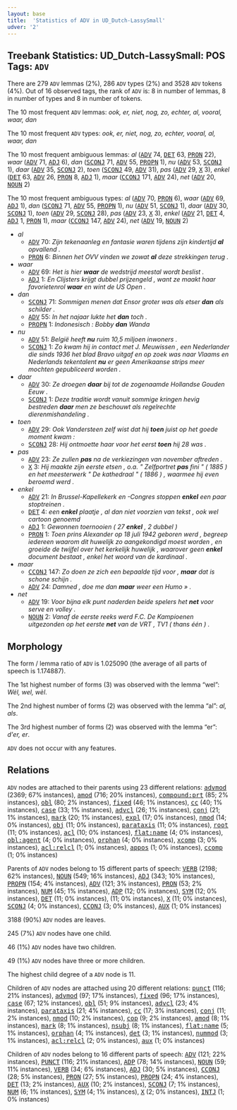 ```yaml
---
layout: base
title:  'Statistics of ADV in UD_Dutch-LassySmall'
udver: '2'
---
```


## Treebank Statistics: UD_Dutch-LassySmall: POS Tags: `ADV`

There are 279 `ADV` lemmas (2%), 286 `ADV` types (2%) and 3528 `ADV` tokens (4%).
Out of 16 observed tags, the rank of `ADV` is: 8 in number of lemmas, 8 in number of types and 8 in number of tokens.

The 10 most frequent `ADV` lemmas: <em>ook, er, niet, nog, zo, echter, al, vooral, waar, dan</em>

The 10 most frequent `ADV` types:  <em>ook, er, niet, nog, zo, echter, vooral, al, waar, dan</em>

The 10 most frequent ambiguous lemmas: <em>al</em> (<tt><a href="nl_lassysmall-pos-ADV.html">ADV</a></tt> 74, <tt><a href="nl_lassysmall-pos-DET.html">DET</a></tt> 63, <tt><a href="nl_lassysmall-pos-PRON.html">PRON</a></tt> 22), <em>waar</em> (<tt><a href="nl_lassysmall-pos-ADV.html">ADV</a></tt> 71, <tt><a href="nl_lassysmall-pos-ADJ.html">ADJ</a></tt> 6), <em>dan</em> (<tt><a href="nl_lassysmall-pos-SCONJ.html">SCONJ</a></tt> 71, <tt><a href="nl_lassysmall-pos-ADV.html">ADV</a></tt> 55, <tt><a href="nl_lassysmall-pos-PROPN.html">PROPN</a></tt> 1), <em>nu</em> (<tt><a href="nl_lassysmall-pos-ADV.html">ADV</a></tt> 53, <tt><a href="nl_lassysmall-pos-SCONJ.html">SCONJ</a></tt> 1), <em>daar</em> (<tt><a href="nl_lassysmall-pos-ADV.html">ADV</a></tt> 35, <tt><a href="nl_lassysmall-pos-SCONJ.html">SCONJ</a></tt> 2), <em>toen</em> (<tt><a href="nl_lassysmall-pos-SCONJ.html">SCONJ</a></tt> 49, <tt><a href="nl_lassysmall-pos-ADV.html">ADV</a></tt> 31), <em>pas</em> (<tt><a href="nl_lassysmall-pos-ADV.html">ADV</a></tt> 29, <tt><a href="nl_lassysmall-pos-X.html">X</a></tt> 3), <em>enkel</em> (<tt><a href="nl_lassysmall-pos-DET.html">DET</a></tt> 63, <tt><a href="nl_lassysmall-pos-ADV.html">ADV</a></tt> 26, <tt><a href="nl_lassysmall-pos-PRON.html">PRON</a></tt> 8, <tt><a href="nl_lassysmall-pos-ADJ.html">ADJ</a></tt> 1), <em>maar</em> (<tt><a href="nl_lassysmall-pos-CCONJ.html">CCONJ</a></tt> 171, <tt><a href="nl_lassysmall-pos-ADV.html">ADV</a></tt> 24), <em>net</em> (<tt><a href="nl_lassysmall-pos-ADV.html">ADV</a></tt> 20, <tt><a href="nl_lassysmall-pos-NOUN.html">NOUN</a></tt> 2)

The 10 most frequent ambiguous types:  <em>al</em> (<tt><a href="nl_lassysmall-pos-ADV.html">ADV</a></tt> 70, <tt><a href="nl_lassysmall-pos-PRON.html">PRON</a></tt> 6), <em>waar</em> (<tt><a href="nl_lassysmall-pos-ADV.html">ADV</a></tt> 69, <tt><a href="nl_lassysmall-pos-ADJ.html">ADJ</a></tt> 1), <em>dan</em> (<tt><a href="nl_lassysmall-pos-SCONJ.html">SCONJ</a></tt> 71, <tt><a href="nl_lassysmall-pos-ADV.html">ADV</a></tt> 55, <tt><a href="nl_lassysmall-pos-PROPN.html">PROPN</a></tt> 1), <em>nu</em> (<tt><a href="nl_lassysmall-pos-ADV.html">ADV</a></tt> 51, <tt><a href="nl_lassysmall-pos-SCONJ.html">SCONJ</a></tt> 1), <em>daar</em> (<tt><a href="nl_lassysmall-pos-ADV.html">ADV</a></tt> 30, <tt><a href="nl_lassysmall-pos-SCONJ.html">SCONJ</a></tt> 1), <em>toen</em> (<tt><a href="nl_lassysmall-pos-ADV.html">ADV</a></tt> 29, <tt><a href="nl_lassysmall-pos-SCONJ.html">SCONJ</a></tt> 28), <em>pas</em> (<tt><a href="nl_lassysmall-pos-ADV.html">ADV</a></tt> 23, <tt><a href="nl_lassysmall-pos-X.html">X</a></tt> 3), <em>enkel</em> (<tt><a href="nl_lassysmall-pos-ADV.html">ADV</a></tt> 21, <tt><a href="nl_lassysmall-pos-DET.html">DET</a></tt> 4, <tt><a href="nl_lassysmall-pos-ADJ.html">ADJ</a></tt> 1, <tt><a href="nl_lassysmall-pos-PRON.html">PRON</a></tt> 1), <em>maar</em> (<tt><a href="nl_lassysmall-pos-CCONJ.html">CCONJ</a></tt> 147, <tt><a href="nl_lassysmall-pos-ADV.html">ADV</a></tt> 24), <em>net</em> (<tt><a href="nl_lassysmall-pos-ADV.html">ADV</a></tt> 19, <tt><a href="nl_lassysmall-pos-NOUN.html">NOUN</a></tt> 2)


* <em>al</em>
  * <tt><a href="nl_lassysmall-pos-ADV.html">ADV</a></tt> 70: <em>Zijn tekenaanleg en fantasie waren tijdens zijn kindertijd <b>al</b> opvallend .</em>
  * <tt><a href="nl_lassysmall-pos-PRON.html">PRON</a></tt> 6: <em>Binnen het OVV vinden we zowat <b>al</b> deze strekkingen terug .</em>
* <em>waar</em>
  * <tt><a href="nl_lassysmall-pos-ADV.html">ADV</a></tt> 69: <em>Het is hier <b>waar</b> de wedstrijd meestal wordt beslist .</em>
  * <tt><a href="nl_lassysmall-pos-ADJ.html">ADJ</a></tt> 1: <em>En Clijsters krijgt dubbel prijzengeld , want ze maakt haar favorietenrol <b>waar</b> en wint de US Open .</em>
* <em>dan</em>
  * <tt><a href="nl_lassysmall-pos-SCONJ.html">SCONJ</a></tt> 71: <em>Sommigen menen dat Ensor groter was als etser <b>dan</b> als schilder .</em>
  * <tt><a href="nl_lassysmall-pos-ADV.html">ADV</a></tt> 55: <em>In het najaar lukte het <b>dan</b> toch .</em>
  * <tt><a href="nl_lassysmall-pos-PROPN.html">PROPN</a></tt> 1: <em>Indonesisch : Bobby <b>dan</b> Wanda</em>
* <em>nu</em>
  * <tt><a href="nl_lassysmall-pos-ADV.html">ADV</a></tt> 51: <em>België heeft <b>nu</b> ruim 10,5 miljoen inwoners .</em>
  * <tt><a href="nl_lassysmall-pos-SCONJ.html">SCONJ</a></tt> 1: <em>Zo kwam hij in contact met J. Meuwissen , een Nederlander die sinds 1936 het blad Bravo uitgaf en op zoek was naar Vlaams en Nederlands tekentalent <b>nu</b> er geen Amerikaanse strips meer mochten gepubliceerd worden .</em>
* <em>daar</em>
  * <tt><a href="nl_lassysmall-pos-ADV.html">ADV</a></tt> 30: <em>Ze droegen <b>daar</b> bij tot de zogenaamde Hollandse Gouden Eeuw .</em>
  * <tt><a href="nl_lassysmall-pos-SCONJ.html">SCONJ</a></tt> 1: <em>Deze traditie wordt vanuit sommige kringen hevig bestreden <b>daar</b> men ze beschouwt als regelrechte dierenmishandeling .</em>
* <em>toen</em>
  * <tt><a href="nl_lassysmall-pos-ADV.html">ADV</a></tt> 29: <em>Ook Vandersteen zelf wist dat hij <b>toen</b> juist op het goede moment kwam :</em>
  * <tt><a href="nl_lassysmall-pos-SCONJ.html">SCONJ</a></tt> 28: <em>Hij ontmoette haar voor het eerst <b>toen</b> hij 28 was .</em>
* <em>pas</em>
  * <tt><a href="nl_lassysmall-pos-ADV.html">ADV</a></tt> 23: <em>Ze zullen <b>pas</b> na de verkiezingen van november aftreden .</em>
  * <tt><a href="nl_lassysmall-pos-X.html">X</a></tt> 3: <em>Hij maakte zijn eerste etsen , o.a. " Zelfportret <b>pas</b> fini " ( 1885 ) en het meesterwerk " De kathedraal " ( 1886 ) , waarmee hij even beroemd werd .</em>
* <em>enkel</em>
  * <tt><a href="nl_lassysmall-pos-ADV.html">ADV</a></tt> 21: <em>In Brussel-Kapellekerk en -Congres stoppen <b>enkel</b> een paar stoptreinen .</em>
  * <tt><a href="nl_lassysmall-pos-DET.html">DET</a></tt> 4: <em>een <b>enkel</b> plaatje , al dan niet voorzien van tekst , ook wel cartoon genoemd</em>
  * <tt><a href="nl_lassysmall-pos-ADJ.html">ADJ</a></tt> 1: <em>Gewonnen toernooien ( 27 <b>enkel</b> , 2 dubbel )</em>
  * <tt><a href="nl_lassysmall-pos-PRON.html">PRON</a></tt> 1: <em>Toen prins Alexander op 18 juli 1942 geboren werd , begreep iedereen waarom dit huwelijk zo aangekondigd moest worden , en groeide de twijfel over het kerkelijk huwelijk , waarover geen <b>enkel</b> document bestaat , enkel het woord van de kardinaal .</em>
* <em>maar</em>
  * <tt><a href="nl_lassysmall-pos-CCONJ.html">CCONJ</a></tt> 147: <em>Zo doen ze zich een bepaalde tijd voor , <b>maar</b> dat is schone schijn .</em>
  * <tt><a href="nl_lassysmall-pos-ADV.html">ADV</a></tt> 24: <em>Damned , doe me dan <b>maar</b> weer een Humo » .</em>
* <em>net</em>
  * <tt><a href="nl_lassysmall-pos-ADV.html">ADV</a></tt> 19: <em>Voor bijna elk punt naderden beide spelers het <b>net</b> voor serve en volley .</em>
  * <tt><a href="nl_lassysmall-pos-NOUN.html">NOUN</a></tt> 2: <em>Vanaf de eerste reeks werd F.C. De Kampioenen uitgezonden op het eerste <b>net</b> van de VRT , TV1 ( thans één ) .</em>

## Morphology

The form / lemma ratio of `ADV` is 1.025090 (the average of all parts of speech is 1.174887).

The 1st highest number of forms (3) was observed with the lemma “wel”: <em>Wél, wel, wèl</em>.

The 2nd highest number of forms (2) was observed with the lemma “al”: <em>al, als</em>.

The 3rd highest number of forms (2) was observed with the lemma “er”: <em>d'er, er</em>.

`ADV` does not occur with any features.


## Relations

`ADV` nodes are attached to their parents using 23 different relations: <tt><a href="nl_lassysmall-dep-advmod.html">advmod</a></tt> (2369; 67% instances), <tt><a href="nl_lassysmall-dep-amod.html">amod</a></tt> (716; 20% instances), <tt><a href="nl_lassysmall-dep-compound-prt.html">compound:prt</a></tt> (85; 2% instances), <tt><a href="nl_lassysmall-dep-obl.html">obl</a></tt> (80; 2% instances), <tt><a href="nl_lassysmall-dep-fixed.html">fixed</a></tt> (46; 1% instances), <tt><a href="nl_lassysmall-dep-cc.html">cc</a></tt> (40; 1% instances), <tt><a href="nl_lassysmall-dep-case.html">case</a></tt> (33; 1% instances), <tt><a href="nl_lassysmall-dep-advcl.html">advcl</a></tt> (26; 1% instances), <tt><a href="nl_lassysmall-dep-conj.html">conj</a></tt> (21; 1% instances), <tt><a href="nl_lassysmall-dep-mark.html">mark</a></tt> (20; 1% instances), <tt><a href="nl_lassysmall-dep-expl.html">expl</a></tt> (17; 0% instances), <tt><a href="nl_lassysmall-dep-nmod.html">nmod</a></tt> (14; 0% instances), <tt><a href="nl_lassysmall-dep-obj.html">obj</a></tt> (11; 0% instances), <tt><a href="nl_lassysmall-dep-parataxis.html">parataxis</a></tt> (11; 0% instances), <tt><a href="nl_lassysmall-dep-root.html">root</a></tt> (11; 0% instances), <tt><a href="nl_lassysmall-dep-acl.html">acl</a></tt> (10; 0% instances), <tt><a href="nl_lassysmall-dep-flat-name.html">flat:name</a></tt> (4; 0% instances), <tt><a href="nl_lassysmall-dep-obl-agent.html">obl:agent</a></tt> (4; 0% instances), <tt><a href="nl_lassysmall-dep-orphan.html">orphan</a></tt> (4; 0% instances), <tt><a href="nl_lassysmall-dep-xcomp.html">xcomp</a></tt> (3; 0% instances), <tt><a href="nl_lassysmall-dep-acl-relcl.html">acl:relcl</a></tt> (1; 0% instances), <tt><a href="nl_lassysmall-dep-appos.html">appos</a></tt> (1; 0% instances), <tt><a href="nl_lassysmall-dep-ccomp.html">ccomp</a></tt> (1; 0% instances)

Parents of `ADV` nodes belong to 15 different parts of speech: <tt><a href="nl_lassysmall-pos-VERB.html">VERB</a></tt> (2198; 62% instances), <tt><a href="nl_lassysmall-pos-NOUN.html">NOUN</a></tt> (549; 16% instances), <tt><a href="nl_lassysmall-pos-ADJ.html">ADJ</a></tt> (343; 10% instances), <tt><a href="nl_lassysmall-pos-PROPN.html">PROPN</a></tt> (154; 4% instances), <tt><a href="nl_lassysmall-pos-ADV.html">ADV</a></tt> (121; 3% instances), <tt><a href="nl_lassysmall-pos-PRON.html">PRON</a></tt> (53; 2% instances), <tt><a href="nl_lassysmall-pos-NUM.html">NUM</a></tt> (45; 1% instances), <tt><a href="nl_lassysmall-pos-ADP.html">ADP</a></tt> (12; 0% instances), <tt><a href="nl_lassysmall-pos-SYM.html">SYM</a></tt> (12; 0% instances), <tt><a href="nl_lassysmall-pos-DET.html">DET</a></tt> (11; 0% instances),  (11; 0% instances), <tt><a href="nl_lassysmall-pos-X.html">X</a></tt> (11; 0% instances), <tt><a href="nl_lassysmall-pos-SCONJ.html">SCONJ</a></tt> (4; 0% instances), <tt><a href="nl_lassysmall-pos-CCONJ.html">CCONJ</a></tt> (3; 0% instances), <tt><a href="nl_lassysmall-pos-AUX.html">AUX</a></tt> (1; 0% instances)

3188 (90%) `ADV` nodes are leaves.

245 (7%) `ADV` nodes have one child.

46 (1%) `ADV` nodes have two children.

49 (1%) `ADV` nodes have three or more children.

The highest child degree of a `ADV` node is 11.

Children of `ADV` nodes are attached using 20 different relations: <tt><a href="nl_lassysmall-dep-punct.html">punct</a></tt> (116; 21% instances), <tt><a href="nl_lassysmall-dep-advmod.html">advmod</a></tt> (97; 17% instances), <tt><a href="nl_lassysmall-dep-fixed.html">fixed</a></tt> (96; 17% instances), <tt><a href="nl_lassysmall-dep-case.html">case</a></tt> (67; 12% instances), <tt><a href="nl_lassysmall-dep-obl.html">obl</a></tt> (51; 9% instances), <tt><a href="nl_lassysmall-dep-advcl.html">advcl</a></tt> (23; 4% instances), <tt><a href="nl_lassysmall-dep-parataxis.html">parataxis</a></tt> (21; 4% instances), <tt><a href="nl_lassysmall-dep-cc.html">cc</a></tt> (17; 3% instances), <tt><a href="nl_lassysmall-dep-conj.html">conj</a></tt> (11; 2% instances), <tt><a href="nl_lassysmall-dep-nmod.html">nmod</a></tt> (10; 2% instances), <tt><a href="nl_lassysmall-dep-cop.html">cop</a></tt> (9; 2% instances), <tt><a href="nl_lassysmall-dep-amod.html">amod</a></tt> (8; 1% instances), <tt><a href="nl_lassysmall-dep-mark.html">mark</a></tt> (8; 1% instances), <tt><a href="nl_lassysmall-dep-nsubj.html">nsubj</a></tt> (8; 1% instances), <tt><a href="nl_lassysmall-dep-flat-name.html">flat:name</a></tt> (5; 1% instances), <tt><a href="nl_lassysmall-dep-orphan.html">orphan</a></tt> (4; 1% instances), <tt><a href="nl_lassysmall-dep-det.html">det</a></tt> (3; 1% instances), <tt><a href="nl_lassysmall-dep-nummod.html">nummod</a></tt> (3; 1% instances), <tt><a href="nl_lassysmall-dep-acl-relcl.html">acl:relcl</a></tt> (2; 0% instances), <tt><a href="nl_lassysmall-dep-aux.html">aux</a></tt> (1; 0% instances)

Children of `ADV` nodes belong to 16 different parts of speech: <tt><a href="nl_lassysmall-pos-ADV.html">ADV</a></tt> (121; 22% instances), <tt><a href="nl_lassysmall-pos-PUNCT.html">PUNCT</a></tt> (116; 21% instances), <tt><a href="nl_lassysmall-pos-ADP.html">ADP</a></tt> (78; 14% instances), <tt><a href="nl_lassysmall-pos-NOUN.html">NOUN</a></tt> (59; 11% instances), <tt><a href="nl_lassysmall-pos-VERB.html">VERB</a></tt> (34; 6% instances), <tt><a href="nl_lassysmall-pos-ADJ.html">ADJ</a></tt> (30; 5% instances), <tt><a href="nl_lassysmall-pos-CCONJ.html">CCONJ</a></tt> (28; 5% instances), <tt><a href="nl_lassysmall-pos-PRON.html">PRON</a></tt> (27; 5% instances), <tt><a href="nl_lassysmall-pos-PROPN.html">PROPN</a></tt> (24; 4% instances), <tt><a href="nl_lassysmall-pos-DET.html">DET</a></tt> (13; 2% instances), <tt><a href="nl_lassysmall-pos-AUX.html">AUX</a></tt> (10; 2% instances), <tt><a href="nl_lassysmall-pos-SCONJ.html">SCONJ</a></tt> (7; 1% instances), <tt><a href="nl_lassysmall-pos-NUM.html">NUM</a></tt> (6; 1% instances), <tt><a href="nl_lassysmall-pos-SYM.html">SYM</a></tt> (4; 1% instances), <tt><a href="nl_lassysmall-pos-X.html">X</a></tt> (2; 0% instances), <tt><a href="nl_lassysmall-pos-INTJ.html">INTJ</a></tt> (1; 0% instances)

